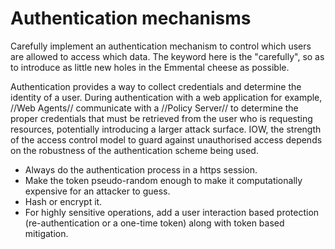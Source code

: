 # Authentication mechanisms

Carefully implement an authentication mechanism to control which users are allowed to access which data. The keyword here is the "carefully", so as to introduce as little new holes in the Emmental cheese as possible.

Authentication provides a way to collect credentials and determine the identity of a user. During authentication with a web application for example, //Web Agents// communicate with a //Policy Server// to determine the proper credentials that must be retrieved from the user who is requesting resources, potentially introducing a larger attack surface. IOW, the strength of the access control model to guard against unauthorised access depends on the robustness of the authentication scheme being used. 

* Always do the authentication process in a https session. 
* Make the token pseudo-random enough to make it computationally expensive for an attacker to guess. 
* Hash or encrypt it.
* For highly sensitive operations, add a user interaction based protection (re-authentication or a one-time token) along with token based mitigation.
